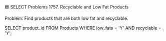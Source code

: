 🟦 SELECT Problems
1757. Recyclable and Low Fat Products

Problem: Find products that are both low fat and recyclable.

SELECT product_id
FROM Products
WHERE low_fats = 'Y'
  AND recyclable = 'Y';
